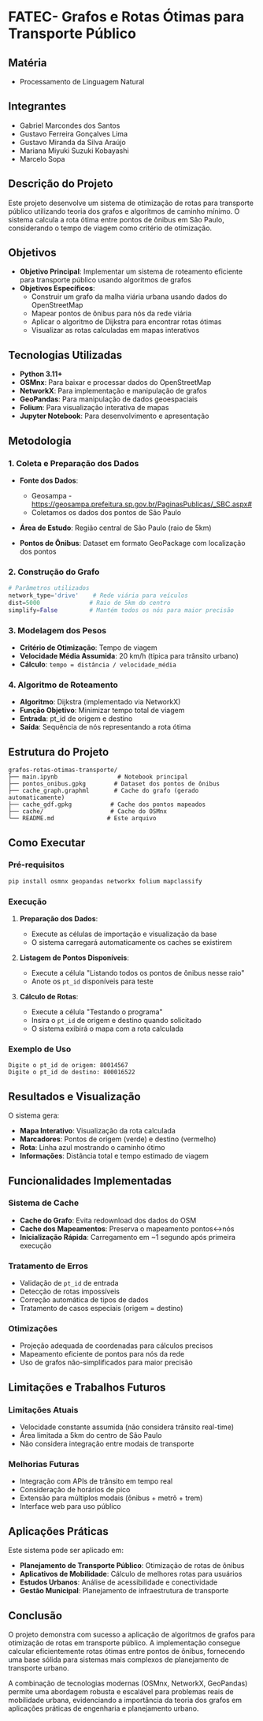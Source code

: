 # FATEC- Grafos e Rotas Ótimas para Transporte Público

## Matéria
- Processamento de Linguagem Natural

## Integrantes
- Gabriel Marcondes dos Santos
- Gustavo Ferreira Gonçalves Lima
- Gustavo Miranda da Silva Araújo
- Mariana Miyuki Suzuki Kobayashi
- Marcelo Sopa 

## Descrição do Projeto

Este projeto desenvolve um sistema de otimização de rotas para transporte público utilizando teoria dos grafos e algoritmos de caminho mínimo. O sistema calcula a rota ótima entre pontos de ônibus em São Paulo, considerando o tempo de viagem como critério de otimização.

## Objetivos

- **Objetivo Principal**: Implementar um sistema de roteamento eficiente para transporte público usando algoritmos de grafos
- **Objetivos Específicos**:
  - Construir um grafo da malha viária urbana usando dados do OpenStreetMap
  - Mapear pontos de ônibus para nós da rede viária
  - Aplicar o algoritmo de Dijkstra para encontrar rotas ótimas
  - Visualizar as rotas calculadas em mapas interativos

## Tecnologias Utilizadas

- **Python 3.11+**
- **OSMnx**: Para baixar e processar dados do OpenStreetMap
- **NetworkX**: Para implementação e manipulação de grafos
- **GeoPandas**: Para manipulação de dados geoespaciais
- **Folium**: Para visualização interativa de mapas
- **Jupyter Notebook**: Para desenvolvimento e apresentação

## Metodologia

### 1. Coleta e Preparação dos Dados
- **Fonte dos Dados**: 
   - Geosampa - https://geosampa.prefeitura.sp.gov.br/PaginasPublicas/_SBC.aspx#
   - Coletamos os dados dos pontos de São Paulo

- **Área de Estudo**: Região central de São Paulo (raio de 5km)
- **Pontos de Ônibus**: Dataset em formato GeoPackage com localização dos pontos

### 2. Construção do Grafo
```python
# Parâmetros utilizados
network_type='drive'    # Rede viária para veículos
dist=5000              # Raio de 5km do centro
simplify=False         # Mantém todos os nós para maior precisão
```

### 3. Modelagem dos Pesos
- **Critério de Otimização**: Tempo de viagem
- **Velocidade Média Assumida**: 20 km/h (típica para trânsito urbano)
- **Cálculo**: `tempo = distância / velocidade_média`

### 4. Algoritmo de Roteamento
- **Algoritmo**: Dijkstra (implementado via NetworkX)
- **Função Objetivo**: Minimizar tempo total de viagem
- **Entrada**: pt_id de origem e destino
- **Saída**: Sequência de nós representando a rota ótima

## Estrutura do Projeto

```
grafos-rotas-otimas-transporte/
├── main.ipynb                 # Notebook principal
├── pontos_onibus.gpkg        # Dataset dos pontos de ônibus
├── cache_graph.graphml       # Cache do grafo (gerado automaticamente)
├── cache_gdf.gpkg           # Cache dos pontos mapeados
├── cache/                   # Cache do OSMnx
└── README.md               # Este arquivo
```

## Como Executar

### Pré-requisitos
```bash
pip install osmnx geopandas networkx folium mapclassify
```

### Execução
1. **Preparação dos Dados**:
   - Execute as células de importação e visualização da base
   - O sistema carregará automaticamente os caches se existirem

2. **Listagem de Pontos Disponíveis**:
   - Execute a célula "Listando todos os pontos de ônibus nesse raio"
   - Anote os `pt_id` disponíveis para teste

3. **Cálculo de Rotas**:
   - Execute a célula "Testando o programa"
   - Insira o `pt_id` de origem e destino quando solicitado
   - O sistema exibirá o mapa com a rota calculada

### Exemplo de Uso
```
Digite o pt_id de origem: 80014567
Digite o pt_id de destino: 800016522
```

## Resultados e Visualização

O sistema gera:
- **Mapa Interativo**: Visualização da rota calculada
- **Marcadores**: Pontos de origem (verde) e destino (vermelho)
- **Rota**: Linha azul mostrando o caminho ótimo
- **Informações**: Distância total e tempo estimado de viagem

## Funcionalidades Implementadas

### Sistema de Cache
- **Cache do Grafo**: Evita redownload dos dados do OSM
- **Cache dos Mapeamentos**: Preserva o mapeamento pontos↔nós
- **Inicialização Rápida**: Carregamento em ~1 segundo após primeira execução

### Tratamento de Erros
- Validação de `pt_id` de entrada
- Detecção de rotas impossíveis
- Correção automática de tipos de dados
- Tratamento de casos especiais (origem = destino)

### Otimizações
- Projeção adequada de coordenadas para cálculos precisos
- Mapeamento eficiente de pontos para nós da rede
- Uso de grafos não-simplificados para maior precisão

## Limitações e Trabalhos Futuros

### Limitações Atuais
- Velocidade constante assumida (não considera trânsito real-time)
- Área limitada a 5km do centro de São Paulo
- Não considera integração entre modais de transporte

### Melhorias Futuras
- Integração com APIs de trânsito em tempo real
- Consideração de horários de pico
- Extensão para múltiplos modais (ônibus + metrô + trem)
- Interface web para uso público

## Aplicações Práticas

Este sistema pode ser aplicado em:
- **Planejamento de Transporte Público**: Otimização de rotas de ônibus
- **Aplicativos de Mobilidade**: Cálculo de melhores rotas para usuários
- **Estudos Urbanos**: Análise de acessibilidade e conectividade
- **Gestão Municipal**: Planejamento de infraestrutura de transporte

## Conclusão

O projeto demonstra com sucesso a aplicação de algoritmos de grafos para otimização de rotas em transporte público. A implementação consegue calcular eficientemente rotas ótimas entre pontos de ônibus, fornecendo uma base sólida para sistemas mais complexos de planejamento de transporte urbano.

A combinação de tecnologias modernas (OSMnx, NetworkX, GeoPandas) permite uma abordagem robusta e escalável para problemas reais de mobilidade urbana, evidenciando a importância da teoria dos grafos em aplicações práticas de engenharia e planejamento urbano.